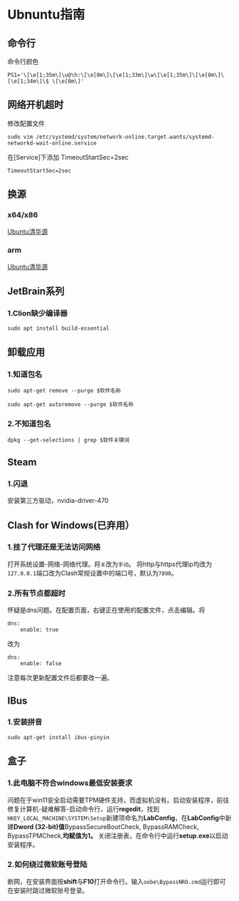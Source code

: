# Ubnuntu指南

## 命令行

命令行颜色

```shell
PS1='\[\e[1;35m\]\u@\h:\[\e[0m\]\[\e[1;33m\]\w\[\e[1;35m\]\[\e[0m\]\[\e[1;34m\]\$ \[\e[0m\]'
```

## 网络开机超时

修改配置文件

```shell
sudo vim /etc/systemd/system/network-online.target.wants/systemd-networkd-wait-online.service
```

在[Service]下添加 TimeoutStartSec=2sec

```
TimeoutStartSec=2sec
```

## 换源

### x64/x86

[Ubuntu清华源](https://mirror.tuna.tsinghua.edu.cn/help/ubuntu/)

### arm

[Ubuntu清华源](https://mirrors.tuna.tsinghua.edu.cn/help/ubuntu-ports/)

## JetBrain系列

### 1.Clion缺少编译器

`sudo apt install build-essential`

## 卸载应用

### 1.知道包名

`sudo apt-get remove --purge $软件名称`

`sudo apt-get autoremove --purge $软件名称`

### 2.不知道包名

`dpkg --get-selections | grep $软件关键词`

## Steam

### 1.闪退

安装第三方驱动，nvidia-driver-470

## Clash for Windows(已弃用）

### 1.挂了代理还是无法访问网络

打开系统设置-网络-网络代理。将`关`改为`手动`。
将http与https代理ip均改为`127.0.0.1`端口改为Clash常规设置中的端口号，默认为`7890`。

### 2.所有节点都超时

怀疑是dns问题。在配置页面，右键正在使用的配置文件，点击编辑。将

```
dns:
    enable: true
```

改为

```
dns:
    enable: false
```

注意每次更新配置文件后都要改一遍。

## IBus

### 1.安装拼音

`sudo apt-get install ibus-pinyin`

## 盒子

### 1.此电脑不符合windows最低安装要求

问题在于win11安全启动需要TPM硬件支持，而虚拟机没有。启动安装程序，前往修复计算机-疑难解答-启动命令行，运行**regedit**，找到`HKEY_LOCAL_MACHINE\SYSTEM\Setup`新建项命名为**LabConfig**，在**LabConfig**中新建**Dword (32-bit)值**BypassSecureBootCheck, BypassRAMCheck, BypassTPMCheck,**均赋值为1。**
关闭注册表，在命令行中运行**setup.exe**以启动安装程序。

### 2.如何绕过微软账号登陆

断网，在安装界面按**shift**与**F10**打开命令行。输入`oobe\BypassNRO.cmd`运行即可在安装时跳过微软账号登录。
